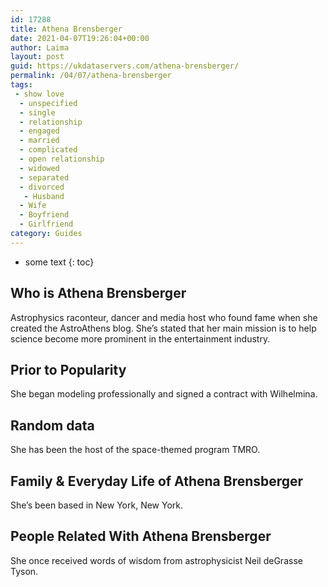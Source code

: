 ```yaml
---
id: 17288
title: Athena Brensberger
date: 2021-04-07T19:26:04+00:00
author: Laima
layout: post
guid: https://ukdataservers.com/athena-brensberger/
permalink: /04/07/athena-brensberger
tags:
 - show love
  - unspecified
  - single
  - relationship
  - engaged
  - married
  - complicated
  - open relationship
  - widowed
  - separated
  - divorced
   - Husband
  - Wife
  - Boyfriend
  - Girlfriend
category: Guides
---
```


* some text
{: toc}


## Who is Athena Brensberger
                  
                  
                  
Astrophysics raconteur, dancer and media host who found fame when she created the AstroAthens blog. She&#8217;s stated that her main mission is to help science become more prominent in the entertainment industry.
                  
              
            
              
            
                
                
                
## Prior to Popularity
                  
                  
                  
She began modeling professionally and signed a contract with Wilhelmina.
                  
              
            
              
            
                
                
                
## Random data
                  
                  
                  
She has been the host of the space-themed program TMRO.
                  
              
            
              
            
                
                
                
## Family & Everyday Life of Athena Brensberger
                  
                  
                  
She&#8217;s been based in New York, New York.
                  
              
            
              
            
                
                
                
## People Related With Athena Brensberger
                  
                  
                  
She once received words of wisdom from astrophysicist Neil deGrasse Tyson.
                  
              
            
              
            
                
              
            
              
              
            
            
              
            
          
          
          